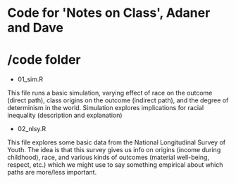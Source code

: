 # Code for 'Notes on Class', Adaner and Dave

# /code folder

+ 01_sim.R 

This file runs a basic simulation, varying effect of race on the outcome (direct path), class origins on the outcome (indirect path), and the degree of determinism in the world. Simulation explores implications for racial inequality (description and explanation)

+ 02_nlsy.R

This file explores some basic data from the National Longitudinal Survey of Youth. The idea is that this survey gives us info on origins (income during childhood), race, and various kinds of outcomes (material well-being, respect, etc.) which we might use to say something empirical about which paths are more/less important. 